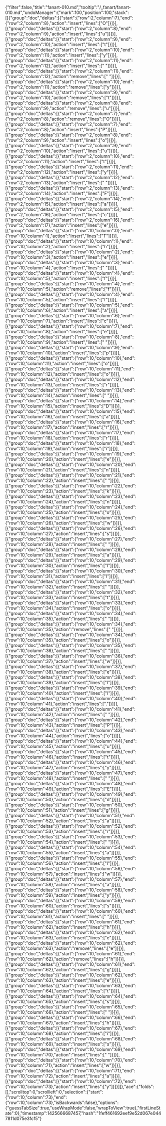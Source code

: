 {"filter":false,"title":"fanart-010.md","tooltip":"/_fanart/fanart-010.md","undoManager":{"mark":100,"position":100,"stack":[[{"group":"doc","deltas":[{"start":{"row":2,"column":7},"end":{"row":2,"column":8},"action":"insert","lines":["O"]}]}],[{"group":"doc","deltas":[{"start":{"row":2,"column":8},"end":{"row":2,"column":9},"action":"insert","lines":["u"]}]}],[{"group":"doc","deltas":[{"start":{"row":2,"column":9},"end":{"row":2,"column":10},"action":"insert","lines":["t"]}]}],[{"group":"doc","deltas":[{"start":{"row":2,"column":10},"end":{"row":2,"column":11},"action":"insert","lines":["y"]}]}],[{"group":"doc","deltas":[{"start":{"row":2,"column":11},"end":{"row":2,"column":12},"action":"insert","lines":[" "]}]}],[{"group":"doc","deltas":[{"start":{"row":2,"column":11},"end":{"row":2,"column":12},"action":"remove","lines":[" "]}]}],[{"group":"doc","deltas":[{"start":{"row":2,"column":10},"end":{"row":2,"column":11},"action":"remove","lines":["y"]}]}],[{"group":"doc","deltas":[{"start":{"row":2,"column":9},"end":{"row":2,"column":10},"action":"remove","lines":["t"]}]}],[{"group":"doc","deltas":[{"start":{"row":2,"column":8},"end":{"row":2,"column":9},"action":"remove","lines":["u"]}]}],[{"group":"doc","deltas":[{"start":{"row":2,"column":7},"end":{"row":2,"column":8},"action":"remove","lines":["O"]}]}],[{"group":"doc","deltas":[{"start":{"row":2,"column":7},"end":{"row":2,"column":8},"action":"insert","lines":["P"]}]}],[{"group":"doc","deltas":[{"start":{"row":2,"column":8},"end":{"row":2,"column":9},"action":"insert","lines":["o"]}]}],[{"group":"doc","deltas":[{"start":{"row":2,"column":9},"end":{"row":2,"column":10},"action":"insert","lines":["u"]}]}],[{"group":"doc","deltas":[{"start":{"row":2,"column":10},"end":{"row":2,"column":11},"action":"insert","lines":["t"]}]}],[{"group":"doc","deltas":[{"start":{"row":2,"column":11},"end":{"row":2,"column":12},"action":"insert","lines":["y"]}]}],[{"group":"doc","deltas":[{"start":{"row":2,"column":12},"end":{"row":2,"column":13},"action":"insert","lines":[" "]}]}],[{"group":"doc","deltas":[{"start":{"row":2,"column":13},"end":{"row":2,"column":14},"action":"insert","lines":["F"]}]}],[{"group":"doc","deltas":[{"start":{"row":2,"column":14},"end":{"row":2,"column":15},"action":"insert","lines":["a"]}]}],[{"group":"doc","deltas":[{"start":{"row":2,"column":15},"end":{"row":2,"column":16},"action":"insert","lines":["c"]}]}],[{"group":"doc","deltas":[{"start":{"row":2,"column":16},"end":{"row":2,"column":17},"action":"insert","lines":["e"]}]}],[{"group":"doc","deltas":[{"start":{"row":10,"column":0},"end":{"row":10,"column":1},"action":"insert","lines":["T"]}]}],[{"group":"doc","deltas":[{"start":{"row":10,"column":1},"end":{"row":10,"column":2},"action":"insert","lines":["h"]}]}],[{"group":"doc","deltas":[{"start":{"row":10,"column":2},"end":{"row":10,"column":3},"action":"insert","lines":["e"]}]}],[{"group":"doc","deltas":[{"start":{"row":10,"column":3},"end":{"row":10,"column":4},"action":"insert","lines":[" "]}]}],[{"group":"doc","deltas":[{"start":{"row":10,"column":4},"end":{"row":10,"column":5},"action":"insert","lines":["f"]}]}],[{"group":"doc","deltas":[{"start":{"row":10,"column":4},"end":{"row":10,"column":5},"action":"remove","lines":["f"]}]}],[{"group":"doc","deltas":[{"start":{"row":10,"column":4},"end":{"row":10,"column":5},"action":"insert","lines":["f"]}]}],[{"group":"doc","deltas":[{"start":{"row":10,"column":5},"end":{"row":10,"column":6},"action":"insert","lines":["a"]}]}],[{"group":"doc","deltas":[{"start":{"row":10,"column":6},"end":{"row":10,"column":7},"action":"insert","lines":["c"]}]}],[{"group":"doc","deltas":[{"start":{"row":10,"column":7},"end":{"row":10,"column":8},"action":"insert","lines":["e"]}]}],[{"group":"doc","deltas":[{"start":{"row":10,"column":8},"end":{"row":10,"column":9},"action":"insert","lines":[" "]}]}],[{"group":"doc","deltas":[{"start":{"row":10,"column":9},"end":{"row":10,"column":10},"action":"insert","lines":["p"]}]}],[{"group":"doc","deltas":[{"start":{"row":10,"column":10},"end":{"row":10,"column":11},"action":"insert","lines":["o"]}]}],[{"group":"doc","deltas":[{"start":{"row":10,"column":11},"end":{"row":10,"column":12},"action":"insert","lines":["o"]}]}],[{"group":"doc","deltas":[{"start":{"row":10,"column":12},"end":{"row":10,"column":13},"action":"insert","lines":["r"]}]}],[{"group":"doc","deltas":[{"start":{"row":10,"column":13},"end":{"row":10,"column":14},"action":"insert","lines":[" "]}]}],[{"group":"doc","deltas":[{"start":{"row":10,"column":14},"end":{"row":10,"column":15},"action":"insert","lines":["D"]}]}],[{"group":"doc","deltas":[{"start":{"row":10,"column":15},"end":{"row":10,"column":16},"action":"insert","lines":["a"]}]}],[{"group":"doc","deltas":[{"start":{"row":10,"column":16},"end":{"row":10,"column":17},"action":"insert","lines":["r"]}]}],[{"group":"doc","deltas":[{"start":{"row":10,"column":17},"end":{"row":10,"column":18},"action":"insert","lines":["r"]}]}],[{"group":"doc","deltas":[{"start":{"row":10,"column":18},"end":{"row":10,"column":19},"action":"insert","lines":["i"]}]}],[{"group":"doc","deltas":[{"start":{"row":10,"column":19},"end":{"row":10,"column":20},"action":"insert","lines":["e"]}]}],[{"group":"doc","deltas":[{"start":{"row":10,"column":20},"end":{"row":10,"column":21},"action":"insert","lines":["n"]}]}],[{"group":"doc","deltas":[{"start":{"row":10,"column":21},"end":{"row":10,"column":22},"action":"insert","lines":[" "]}]}],[{"group":"doc","deltas":[{"start":{"row":10,"column":22},"end":{"row":10,"column":23},"action":"insert","lines":["k"]}]}],[{"group":"doc","deltas":[{"start":{"row":10,"column":23},"end":{"row":10,"column":24},"action":"insert","lines":["n"]}]}],[{"group":"doc","deltas":[{"start":{"row":10,"column":24},"end":{"row":10,"column":25},"action":"insert","lines":["o"]}]}],[{"group":"doc","deltas":[{"start":{"row":10,"column":25},"end":{"row":10,"column":26},"action":"insert","lines":["w"]}]}],[{"group":"doc","deltas":[{"start":{"row":10,"column":26},"end":{"row":10,"column":27},"action":"insert","lines":["s"]}]}],[{"group":"doc","deltas":[{"start":{"row":10,"column":27},"end":{"row":10,"column":28},"action":"insert","lines":[" "]}]}],[{"group":"doc","deltas":[{"start":{"row":10,"column":28},"end":{"row":10,"column":29},"action":"insert","lines":["a"]}]}],[{"group":"doc","deltas":[{"start":{"row":10,"column":29},"end":{"row":10,"column":30},"action":"insert","lines":["l"]}]}],[{"group":"doc","deltas":[{"start":{"row":10,"column":30},"end":{"row":10,"column":31},"action":"insert","lines":["l"]}]}],[{"group":"doc","deltas":[{"start":{"row":10,"column":31},"end":{"row":10,"column":32},"action":"insert","lines":[" "]}]}],[{"group":"doc","deltas":[{"start":{"row":10,"column":32},"end":{"row":10,"column":33},"action":"insert","lines":["t"]}]}],[{"group":"doc","deltas":[{"start":{"row":10,"column":33},"end":{"row":10,"column":34},"action":"insert","lines":["o"]}]}],[{"group":"doc","deltas":[{"start":{"row":10,"column":34},"end":{"row":10,"column":35},"action":"insert","lines":[" "]}]}],[{"group":"doc","deltas":[{"start":{"row":10,"column":34},"end":{"row":10,"column":35},"action":"remove","lines":[" "]}]}],[{"group":"doc","deltas":[{"start":{"row":10,"column":34},"end":{"row":10,"column":35},"action":"insert","lines":["o"]}]}],[{"group":"doc","deltas":[{"start":{"row":10,"column":35},"end":{"row":10,"column":36},"action":"insert","lines":[" "]}]}],[{"group":"doc","deltas":[{"start":{"row":10,"column":36},"end":{"row":10,"column":37},"action":"insert","lines":["w"]}]}],[{"group":"doc","deltas":[{"start":{"row":10,"column":37},"end":{"row":10,"column":38},"action":"insert","lines":["e"]}]}],[{"group":"doc","deltas":[{"start":{"row":10,"column":38},"end":{"row":10,"column":39},"action":"insert","lines":["l"]}]}],[{"group":"doc","deltas":[{"start":{"row":10,"column":39},"end":{"row":10,"column":40},"action":"insert","lines":["l"]}]}],[{"group":"doc","deltas":[{"start":{"row":10,"column":40},"end":{"row":10,"column":41},"action":"insert","lines":["."]}]}],[{"group":"doc","deltas":[{"start":{"row":10,"column":41},"end":{"row":10,"column":42},"action":"insert","lines":[" "]}]}],[{"group":"doc","deltas":[{"start":{"row":10,"column":42},"end":{"row":10,"column":43},"action":"insert","lines":["P"]}]}],[{"group":"doc","deltas":[{"start":{"row":10,"column":43},"end":{"row":10,"column":44},"action":"insert","lines":["o"]}]}],[{"group":"doc","deltas":[{"start":{"row":10,"column":44},"end":{"row":10,"column":45},"action":"insert","lines":["u"]}]}],[{"group":"doc","deltas":[{"start":{"row":10,"column":45},"end":{"row":10,"column":46},"action":"insert","lines":["t"]}]}],[{"group":"doc","deltas":[{"start":{"row":10,"column":46},"end":{"row":10,"column":47},"action":"insert","lines":["y"]}]}],[{"group":"doc","deltas":[{"start":{"row":10,"column":47},"end":{"row":10,"column":48},"action":"insert","lines":[" "]}]}],[{"group":"doc","deltas":[{"start":{"row":10,"column":48},"end":{"row":10,"column":49},"action":"insert","lines":["E"]}]}],[{"group":"doc","deltas":[{"start":{"row":10,"column":49},"end":{"row":10,"column":50},"action":"insert","lines":["d"]}]}],[{"group":"doc","deltas":[{"start":{"row":10,"column":50},"end":{"row":10,"column":51},"action":"insert","lines":["g"]}]}],[{"group":"doc","deltas":[{"start":{"row":10,"column":51},"end":{"row":10,"column":52},"action":"insert","lines":["a"]}]}],[{"group":"doc","deltas":[{"start":{"row":10,"column":52},"end":{"row":10,"column":53},"action":"insert","lines":["r"]}]}],[{"group":"doc","deltas":[{"start":{"row":10,"column":53},"end":{"row":10,"column":54},"action":"insert","lines":[" "]}]}],[{"group":"doc","deltas":[{"start":{"row":10,"column":54},"end":{"row":10,"column":55},"action":"insert","lines":["a"]}]}],[{"group":"doc","deltas":[{"start":{"row":10,"column":55},"end":{"row":10,"column":56},"action":"insert","lines":["l"]}]}],[{"group":"doc","deltas":[{"start":{"row":10,"column":56},"end":{"row":10,"column":57},"action":"insert","lines":["w"]}]}],[{"group":"doc","deltas":[{"start":{"row":10,"column":57},"end":{"row":10,"column":58},"action":"insert","lines":["a"]}]}],[{"group":"doc","deltas":[{"start":{"row":10,"column":58},"end":{"row":10,"column":59},"action":"insert","lines":["y"]}]}],[{"group":"doc","deltas":[{"start":{"row":10,"column":59},"end":{"row":10,"column":60},"action":"insert","lines":["s"]}]}],[{"group":"doc","deltas":[{"start":{"row":10,"column":60},"end":{"row":10,"column":61},"action":"insert","lines":[" "]}]}],[{"group":"doc","deltas":[{"start":{"row":10,"column":61},"end":{"row":10,"column":62},"action":"insert","lines":["h"]}]}],[{"group":"doc","deltas":[{"start":{"row":10,"column":62},"end":{"row":10,"column":63},"action":"insert","lines":["e"]}]}],[{"group":"doc","deltas":[{"start":{"row":10,"column":62},"end":{"row":10,"column":63},"action":"remove","lines":["e"]}]}],[{"group":"doc","deltas":[{"start":{"row":10,"column":61},"end":{"row":10,"column":62},"action":"remove","lines":["h"]}]}],[{"group":"doc","deltas":[{"start":{"row":10,"column":61},"end":{"row":10,"column":62},"action":"insert","lines":["g"]}]}],[{"group":"doc","deltas":[{"start":{"row":10,"column":62},"end":{"row":10,"column":63},"action":"insert","lines":["e"]}]}],[{"group":"doc","deltas":[{"start":{"row":10,"column":63},"end":{"row":10,"column":64},"action":"insert","lines":["t"]}]}],[{"group":"doc","deltas":[{"start":{"row":10,"column":64},"end":{"row":10,"column":65},"action":"insert","lines":["s"]}]}],[{"group":"doc","deltas":[{"start":{"row":10,"column":65},"end":{"row":10,"column":66},"action":"insert","lines":[" "]}]}],[{"group":"doc","deltas":[{"start":{"row":10,"column":66},"end":{"row":10,"column":67},"action":"insert","lines":["h"]}]}],[{"group":"doc","deltas":[{"start":{"row":10,"column":67},"end":{"row":10,"column":68},"action":"insert","lines":["i"]}]}],[{"group":"doc","deltas":[{"start":{"row":10,"column":68},"end":{"row":10,"column":69},"action":"insert","lines":["s"]}]}],[{"group":"doc","deltas":[{"start":{"row":10,"column":69},"end":{"row":10,"column":70},"action":"insert","lines":[" "]}]}],[{"group":"doc","deltas":[{"start":{"row":10,"column":70},"end":{"row":10,"column":71},"action":"insert","lines":["w"]}]}],[{"group":"doc","deltas":[{"start":{"row":10,"column":71},"end":{"row":10,"column":72},"action":"insert","lines":["a"]}]}],[{"group":"doc","deltas":[{"start":{"row":10,"column":72},"end":{"row":10,"column":73},"action":"insert","lines":["y"]}]}]]},"ace":{"folds":[],"scrolltop":0,"scrollleft":0,"selection":{"start":{"row":10,"column":73},"end":{"row":10,"column":73},"isBackwards":false},"options":{"guessTabSize":true,"useWrapMode":false,"wrapToView":true},"firstLineState":0},"timestamp":1425666687457,"hash":"1feff461692eef9e52d067e0447811d075e3fcf5"}